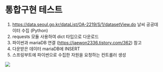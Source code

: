 # 통합구현 테스트

1. https://data.seoul.go.kr/dataList/OA-2219/S/1/datasetView.do 날씨 공공데이터 수집 (Python)
2. requests 모듈 사용하여 dict 타입으로 다운로드
3. 파이썬과 mariaDB 연결 (https://jaewon2336.tistory.com/362) 참고
4. 다운받은 데이터 mariaDB에 INSERT
5. 스프링부트에 파이썬으로 수집한 자원을 요청하는 컨트롤러 생성

![](https://img1.daumcdn.net/thumb/R1280x0/?scode=mtistory2&fname=https%3A%2F%2Fblog.kakaocdn.net%2Fdn%2Fc397yr%2FbtrEHUNWGIb%2FaVfp6a6ZrwSjokJ5M9kk61%2Fimg.png)